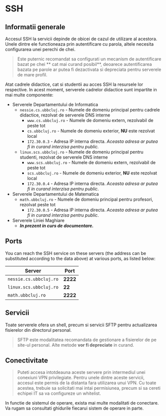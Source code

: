 # SSH

## Informatii generale

Accesul SSH la servicii depinde de obicei de cazul de utilizare al acestora. Unele dintre ele functioneaza prin autentificare cu parola, altele necesita configurarea unei perechi de chei.

> Este puternic recomandat sa configurati un mecanism de autentificare bazat pe chei ** cat mai curand posibil**, deoarece autentificarea bazata pe parole ar putea fi dezactivata si depreciata pentru serverele de mare profil.

Atat cadrele didactice, cat si studentii au acces SSH la resursele lor respective. In acest moment, serverele cadrelor didactice sunt impartite in mai multe componente:

- Serverele Departamentului de Informatica
	- `nessie.cs.ubbcluj.ro` - Numele de domeniu principal pentru cadrele didactice, rezolvat de serverele DNS interne
        - `www.cs.ubbcluj.ro` - Numele de domeniu extern, rezolvabil de peste tot
        - `cs.ubbcluj.ro` - Numele de domeniu exterior, **NU** este rezolvat local
		- `172.30.0.3` - Adresa IP interna directa. _Aceasta adresa ar putea fi in curand interzisa pentru public._
	- `linux.scs.ubbcluj.ro` - Numele de domeniu principal pentru studenti, rezolvat de serverele DNS interne
        - `www.scs.ubbcluj.ro` - Numele de domeniu extern, rezolvabil de peste tot
        - `scs.ubbcluj.ro` - Numele de domeniu exterior, **NU** este rezolvat local
		- `172.30.0.4` - Adresa IP interna directa. _Aceasta adresa ar putea fi in curand interzisa pentru public_.
- Serverele Departamentului de Matematica
	- `math.ubbcluj.ro` - Numele de domeniu principal pentru profesori, rezolvat peste tot
		- `172.30.0.5` - Adresa IP interna directa. _Aceasta adresa ar putea fi in curand interzisa pentru public_.
- Serverele Liniei Maghiare 
    - **_In prezent in curs de documentare._**

## Ports

You can reach the SSH service on these servers (the address can be substituted according to the data above) at various ports, as listed below:

| Server                 | Port     	|
|------------------------|--------------|
| `nessie.cs.ubbcluj.ro` | **2222** 	|
| `linux.scs.ubbcluj.ro` | **22**   	|
| `math.ubbcluj.ro`      | **2222** 	|

## Servicii

Toate serverele ofera un shell, precum si servicii SFTP pentru actualizarea fisierelor din directorul personal.

> SFTP este modalitatea recomandata de gestionare a fisierelor de pe site-ul personal. Alte metode **vor fi depreciate** in curand.

## Conectivitate

> Puteti accesa intotdeauna aceste servere prin intermediul unei conexiuni VPN privilegiate. Pentru unele dintre aceste servicii, accesul este permis de la distanta fara utilizarea unui VPN. Cu toate acestea, trebuie sa solicitati mai intai permisiunea, precum si sa cereti echipei IT sa va configureze un whitelist.

In functie de sistemul de operare, exista mai multe modalitati de conectare. Va rugam sa consultati ghidurile fiecarui sistem de operare in parte.
